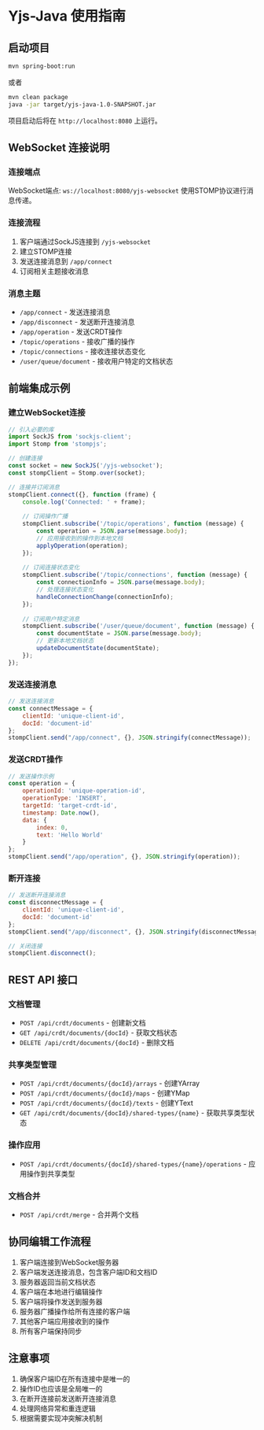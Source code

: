 # Yjs-Java 使用指南

## 启动项目

```bash
mvn spring-boot:run
```

或者

```bash
mvn clean package
java -jar target/yjs-java-1.0-SNAPSHOT.jar
```

项目启动后将在 `http://localhost:8080` 上运行。

## WebSocket 连接说明

### 连接端点

WebSocket端点: `ws://localhost:8080/yjs-websocket`
使用STOMP协议进行消息传递。

### 连接流程

1. 客户端通过SockJS连接到 `/yjs-websocket`
2. 建立STOMP连接
3. 发送连接消息到 `/app/connect`
4. 订阅相关主题接收消息

### 消息主题

- `/app/connect` - 发送连接消息
- `/app/disconnect` - 发送断开连接消息
- `/app/operation` - 发送CRDT操作
- `/topic/operations` - 接收广播的操作
- `/topic/connections` - 接收连接状态变化
- `/user/queue/document` - 接收用户特定的文档状态

## 前端集成示例

### 建立WebSocket连接

```javascript
// 引入必要的库
import SockJS from 'sockjs-client';
import Stomp from 'stompjs';

// 创建连接
const socket = new SockJS('/yjs-websocket');
const stompClient = Stomp.over(socket);

// 连接并订阅消息
stompClient.connect({}, function (frame) {
    console.log('Connected: ' + frame);
    
    // 订阅操作广播
    stompClient.subscribe('/topic/operations', function (message) {
        const operation = JSON.parse(message.body);
        // 应用接收到的操作到本地文档
        applyOperation(operation);
    });
    
    // 订阅连接状态变化
    stompClient.subscribe('/topic/connections', function (message) {
        const connectionInfo = JSON.parse(message.body);
        // 处理连接状态变化
        handleConnectionChange(connectionInfo);
    });
    
    // 订阅用户特定消息
    stompClient.subscribe('/user/queue/document', function (message) {
        const documentState = JSON.parse(message.body);
        // 更新本地文档状态
        updateDocumentState(documentState);
    });
});
```

### 发送连接消息

```javascript
// 发送连接消息
const connectMessage = {
    clientId: 'unique-client-id',
    docId: 'document-id'
};
stompClient.send("/app/connect", {}, JSON.stringify(connectMessage));
```

### 发送CRDT操作

```javascript
// 发送操作示例
const operation = {
    operationId: 'unique-operation-id',
    operationType: 'INSERT',
    targetId: 'target-crdt-id',
    timestamp: Date.now(),
    data: {
        index: 0,
        text: 'Hello World'
    }
};
stompClient.send("/app/operation", {}, JSON.stringify(operation));
```

### 断开连接

```javascript
// 发送断开连接消息
const disconnectMessage = {
    clientId: 'unique-client-id',
    docId: 'document-id'
};
stompClient.send("/app/disconnect", {}, JSON.stringify(disconnectMessage));

// 关闭连接
stompClient.disconnect();
```

## REST API 接口

### 文档管理

- `POST /api/crdt/documents` - 创建新文档
- `GET /api/crdt/documents/{docId}` - 获取文档状态
- `DELETE /api/crdt/documents/{docId}` - 删除文档

### 共享类型管理

- `POST /api/crdt/documents/{docId}/arrays` - 创建YArray
- `POST /api/crdt/documents/{docId}/maps` - 创建YMap
- `POST /api/crdt/documents/{docId}/texts` - 创建YText
- `GET /api/crdt/documents/{docId}/shared-types/{name}` - 获取共享类型状态

### 操作应用

- `POST /api/crdt/documents/{docId}/shared-types/{name}/operations` - 应用操作到共享类型

### 文档合并

- `POST /api/crdt/merge` - 合并两个文档

## 协同编辑工作流程

1. 客户端连接到WebSocket服务器
2. 客户端发送连接消息，包含客户端ID和文档ID
3. 服务器返回当前文档状态
4. 客户端在本地进行编辑操作
5. 客户端将操作发送到服务器
6. 服务器广播操作给所有连接的客户端
7. 其他客户端应用接收到的操作
8. 所有客户端保持同步

## 注意事项

1. 确保客户端ID在所有连接中是唯一的
2. 操作ID也应该是全局唯一的
3. 在断开连接前发送断开连接消息
4. 处理网络异常和重连逻辑
5. 根据需要实现冲突解决机制
